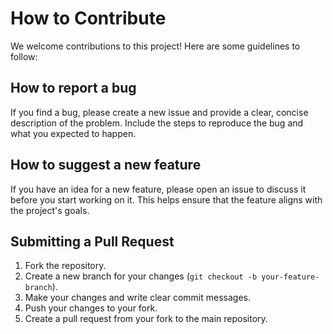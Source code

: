 # How to Contribute

We welcome contributions to this project! Here are some guidelines to follow:

## How to report a bug

If you find a bug, please create a new issue and provide a clear, concise description of the problem. Include the steps to reproduce the bug and what you expected to happen.

## How to suggest a new feature

If you have an idea for a new feature, please open an issue to discuss it before you start working on it. This helps ensure that the feature aligns with the project's goals.

## Submitting a Pull Request

1.  Fork the repository.
2.  Create a new branch for your changes (`git checkout -b your-feature-branch`).
3.  Make your changes and write clear commit messages.
4.  Push your changes to your fork.
5.  Create a pull request from your fork to the main repository.
